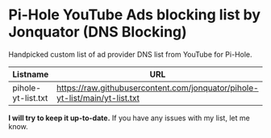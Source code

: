# Pi-Hole YouTube Ads blocking list by Jonquator (DNS Blocking)
Handpicked custom list of ad provider DNS list from YouTube for Pi-Hole.

|Listname|URL|
|--|--|
|pihole-yt-list.txt|https://raw.githubusercontent.com/jonquator/pihole-yt-list/main/yt-list.txt|

**I will try to keep it up-to-date.**
 If you have any issues with my list, let me know.
